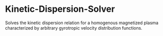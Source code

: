 # Kinetic-Dispersion-Solver
Solves the kinetic dispersion relation for a homogenous magnetized plasma characterized by arbitrary gyrotropic velocity distribution functions. 
